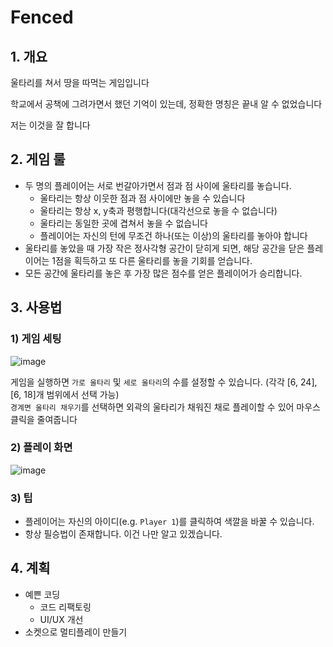 # Fenced
## 1. 개요
울타리를 쳐서 땅을 따먹는 게임입니다

학교에서 공책에 그려가면서 했던 기억이 있는데, 정확한 명칭은 끝내 알 수 없었습니다

저는 이것을 잘 합니다

## 2. 게임 룰
* 두 명의 플레이어는 서로 번갈아가면서 점과 점 사이에 울타리를 놓습니다. 
  * 울타리는 항상 이웃한 점과 점 사이에만 놓을 수 있습니다
  * 울타리는 항상 x, y축과 평행합니다(대각선으로 놓을 수 없습니다)
  * 울타리는 동일한 곳에 겹쳐서 놓을 수 없습니다
  * 플레이어는 자신의 턴에 무조건 하나(또는 이상)의 울타리를 놓아야 합니다
* 울타리를 놓았을 때 가장 작은 정사각형 공간이 닫히게 되면, 해당 공간을 닫은 플레이어는 1점을 획득하고 또 다른 울타리를 놓을 기회를 얻습니다. 
* 모든 공간에 울타리를 놓은 후 가장 많은 점수를 얻은 플레이어가 승리합니다. 

## 3. 사용법
### 1) 게임 세팅
![image](https://user-images.githubusercontent.com/12420779/151703958-0157b9de-bd55-4b06-aabf-cb39cc301b53.png)

게임을 실행하면 `가로 울타리` 및 `세로 울타리`의 수를 설정할 수 있습니다. (각각 [6, 24], [6, 18]개 범위에서 선택 가능)<br>
`경계면 울타리 채우기`를 선택하면 외곽의 울타리가 채워진 채로 플레이할 수 있어 마우스 클릭을 줄여줍니다

### 2) 플레이 화면
![image](https://user-images.githubusercontent.com/12420779/151704152-68fef031-3f9d-48eb-9a7d-59da5c6044e8.png)

### 3) 팁
* 플레이어는 자신의 아이디(e.g. `Player 1`)를 클릭하여 색깔을 바꿀 수 있습니다. 
* 항상 필승법이 존재합니다. 이건 나만 알고 있겠습니다. 

## 4. 계획
* 예쁜 코딩
  * 코드 리팩토링
  * UI/UX 개선
* 소켓으로 멀티플레이 만들기
